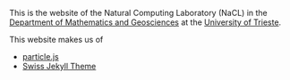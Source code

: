 This is the website of the Natural Computing Laboratory (NaCL) in the [Department of Mathematics and Geosciences](https://dmg.units.it) at the [University of Trieste](https://units.it).

This website makes us of
- [particle.js](https://github.com/VincentGarreau/particles.js/)
- [Swiss Jekyll Theme](https://github.com/broccolini/swiss)
